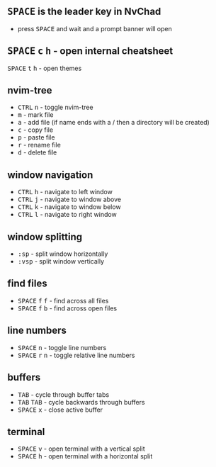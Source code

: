 ## <kbd>SPACE</kbd> is the leader key in NvChad
* press <kbd>SPACE</kbd> and wait and a prompt banner will open

## <kbd>SPACE</kbd> <kbd>c</kbd> <kbd>h</kbd> - open internal cheatsheet

<kbd>SPACE</kbd> <kbd>t</kbd> <kbd>h</kbd> - open themes

## nvim-tree
* <kbd>CTRL</kbd> <kbd>n</kbd> - toggle nvim-tree
* <kbd>m</kbd> - mark file
* <kbd>a</kbd> - add file (if name ends with a / then a directory will be created)
* <kbd>c</kbd> - copy file
* <kbd>p</kbd> - paste file
* <kbd>r</kbd> - rename file
* <kbd>d</kbd> - delete file

## window navigation
* <kbd>CTRL</kbd> <kbd>h</kbd> - navigate to left window
* <kbd>CTRL</kbd> <kbd>j</kbd> - navigate to window above
* <kbd>CTRL</kbd> <kbd>k</kbd> - navigate to window below
* <kbd>CTRL</kbd> <kbd>l</kbd> - navigate to right window

## window splitting
* <kbd>:sp</kbd> - split window horizontally
* <kbd>:vsp</kbd> - split window vertically

## find files
* <kbd>SPACE</kbd> <kbd>f</kbd> <kbd>f</kbd> - find across all files 
* <kbd>SPACE</kbd> <kbd>f</kbd> <kbd>b</kbd> - find across open files

## line numbers
* <kbd>SPACE</kbd> <kbd>n</kbd> - toggle line numbers
* <kbd>SPACE</kbd> <kbd>r</kbd> <kbd>n</kbd> - toggle relative line numbers

## buffers
* <kbd>TAB</kbd> - cycle through buffer tabs
* <kbd>TAB</kbd> <kbd>TAB</kbd> - cycle backwards through buffers
* <kbd>SPACE</kbd> <kbd>x</kbd> - close active buffer

## terminal 
* <kbd>SPACE</kbd> <kbd>v</kbd> - open terminal with a vertical split
* <kbd>SPACE</kbd> <kbd>h</kbd> - open terminal with a horizontal split





